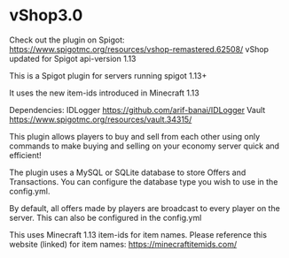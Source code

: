 # vShop3.0
Check out the plugin on Spigot: https://www.spigotmc.org/resources/vshop-remastered.62508/
vShop updated for Spigot api-version 1.13

This is a Spigot plugin for servers running spigot 1.13+

It uses the new item-ids introduced in Minecraft 1.13

Dependencies: IDLogger https://github.com/arif-banai/IDLogger
              Vault    https://www.spigotmc.org/resources/vault.34315/

This plugin allows players to buy and sell from each other using only commands to make buying and selling on your economy server quick and efficient!

The plugin uses a MySQL or SQLite database to store Offers and Transactions. You can configure the database type you wish to use in the config.yml.

By default, all offers made by players are broadcast to every player on the server. This can also be configured in the config.yml

This uses Minecraft 1.13 item-ids for item names.
Please reference this website (linked) for item names: https://minecraftitemids.com/
